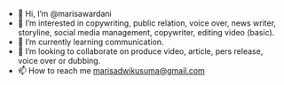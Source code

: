- 👋 Hi, I’m @marisawardani
- 👀 I’m interested in copywriting, public relation, voice over, news writer, storyline, social media management, copywriter, editing video (basic).
- 🌱 I’m currently learning communication.
- 💞️ I’m looking to collaborate on produce video, article, pers release, voice over or dubbing.
- 📫 How to reach me marisadwikusuma@gmail.com

<!---
marisawardani/marisawardani is a ✨ special ✨ repository because its `README.md` (this file) appears on your GitHub profile.
You can click the Preview link to take a look at your changes.
--->

